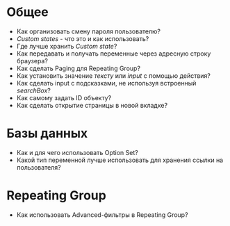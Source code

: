 # Общее
- Как организовать смену пароля пользователю?
- *Custom states* - что это и как использовать?
- Где лучше хранить _Custom state_?
- Как передавать и получать переменные через адресную строку браузера?
- Как сделать Paging для Repeating Group?
- Как установить значение _тексту_ или _input_ с помощью действия?
- Как сделать input с подсказками, не используя встроенный _searchBox_?
- Как самому задать ID объекту?
- Как сделать открытие страницы в новой вкладке?


# Базы данных
- Как и для чего использовать Option Set?
- Какой тип переменной лучше использовать для хранения ссылки на пользователя?

# Repeating Group
- Как использовать Advanced-фильтры в Repeating Group?

